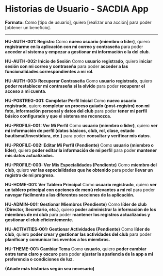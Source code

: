 # Historias de Usuario - SACDIA App

**Formato:** Como [tipo de usuario], quiero [realizar una acción] para poder [obtener un beneficio].

---

**HU-AUTH-001: Registro**
Como **nuevo usuario (miembro o líder)**, quiero **registrarme en la aplicación con mi correo y contraseña** para poder **acceder al sistema y empezar a gestionar mi información o la del club.**

**HU-AUTH-002: Inicio de Sesión**
Como **usuario registrado**, quiero **iniciar sesión con mi correo y contraseña** para poder **acceder a las funcionalidades correspondientes a mi rol.**

**HU-AUTH-003: Recuperar Contraseña**
Como **usuario registrado**, quiero **poder restablecer mi contraseña si la olvido** para poder **recuperar el acceso a mi cuenta.**

**HU-POSTREG-001: Completar Perfil Inicial**
Como **nuevo usuario registrado**, quiero **completar un proceso guiado (post-registro) con mi foto, información personal y datos del club** para poder **tener mi perfil básico configurado y que el sistema me reconozca.**

**HU-PROFILE-001: Ver Mi Perfil**
Como **usuario (miembro o líder)**, quiero **ver mi información de perfil (datos básicos, club, rol, clase, estado bautismal/investidura, etc.)** para poder **consultar y verificar mis datos.**

**HU-PROFILE-002: Editar Mi Perfil (Pendiente)**
Como **usuario (miembro o líder)**, quiero **poder editar la información de mi perfil** para poder **mantener mis datos actualizados.**

**HU-PROFILE-003: Ver Mis Especialidades (Pendiente)**
Como **miembro del club**, quiero **ver las especialidades que he obtenido** para poder **llevar un registro de mi progreso.**

**HU-HOME-001: Ver Tablero Principal**
Como **usuario registrado**, quiero **ver un tablero principal con opciones de menú relevantes a mi rol** para poder **navegar fácilmente a las diferentes secciones de la aplicación.**

**HU-ADMIN-001: Gestionar Miembros (Pendiente)**
Como **líder de club (Director, Secretario, etc.)**, quiero **poder administrar la información de los miembros de mi club** para poder **mantener los registros actualizados y gestionar el club eficientemente.**

**HU-ACTIVITIES-001: Gestionar Actividades (Pendiente)**
Como **líder de club**, quiero **poder crear y gestionar las actividades del club** para poder **planificar y comunicar los eventos a los miembros.**

**HU-THEME-001: Cambiar Tema**
Como **usuario**, quiero **poder cambiar entre tema claro y oscuro** para poder **ajustar la apariencia de la app a mi preferencia o condiciones de luz.**

**(Añade más historias según sea necesario)**